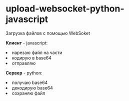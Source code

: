 # upload-websocket-python-javascript
Загрузка файлов с помощью WebSoket
<p><strong>Клиент</strong> - javascript:</p>
   <li>нарезаю файл на части</li>
   <li>кодирую в base64</li> 
   <li>отправляю</li>
<p><strong>Сервер</strong> - python:</p>
   <li>получаю base64</li> 
   <li>декодирую base64</li> 
   <li>сохраняю файл</li>
